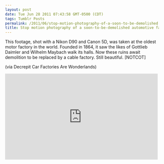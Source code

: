 ```yaml
---
layout: post
date: Tue Jun 28 2011 07:43:58 GMT-0500 (CDT)
tags: Tumblr Posts
permalink: /2011/06/stop-motion-photography-of-a-soon-to-be-demolished
title: Stop motion photography of a soon-to-be-demolished automotive factory&hellip; Beautiful shots.
---
```


This footage, shot with a Nikon D90 and Canon 5D, was taken at the  oldest motor factory in the world. Founded in 1864, it saw the likes of  Gottlieb Daimler and Wilhelm Maybach walk its halls.
Now these ruins await demolition to be replaced by a cable factory. Still beautiful. [NOTCOT]

(via Decrepit Car Factories Are Wonderlands)

<iframe src="https://player.vimeo.com/video/25452283?title=0&amp;byline=0&amp;portrait=0" width="500" height="281" frameborder="0" title="s_11" webkitallowfullscreen="" mozallowfullscreen="" allowfullscreen=""></iframe>
